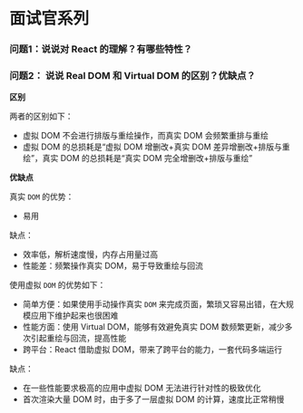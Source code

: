 # 面试官系列

### 问题1：说说对 React 的理解？有哪些特性？

### 问题2： 说说 Real DOM 和 Virtual DOM 的区别？优缺点？

**区别**

两者的区别如下：

- 虚拟 DOM 不会进行排版与重绘操作，而真实 DOM 会频繁重排与重绘
- 虚拟 DOM 的总损耗是“虚拟 DOM 增删改+真实 DOM 差异增删改+排版与重绘”，真实 DOM 的总损耗是“真实 DOM 完全增删改+排版与重绘”

**优缺点**

真实 `DOM` 的优势：

- 易用

缺点：

- 效率低，解析速度慢，内存占用量过高
- 性能差：频繁操作真实 DOM，易于导致重绘与回流

使用虚拟 `DOM` 的优势如下：

- 简单方便：如果使用手动操作真实 `DOM` 来完成页面，繁琐又容易出错，在大规模应用下维护起来也很困难
- 性能方面：使用 Virtual DOM，能够有效避免真实 DOM 数频繁更新，减少多次引起重绘与回流，提高性能
- 跨平台：React 借助虚拟 DOM，带来了跨平台的能力，一套代码多端运行

缺点：

- 在一些性能要求极高的应用中虚拟 DOM 无法进行针对性的极致优化
- 首次渲染大量 DOM 时，由于多了一层虚拟 DOM 的计算，速度比正常稍慢